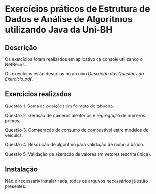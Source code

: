 # Exercícios práticos de Estrutura de Dados e Análise de Algoritmos utilizando Java da Uni-BH

## Descrição
Os exercícios foram realizados em aplicativo de console utilizando o NetBeans.

Os exercícios estão descritos no arquivo *Descrição das Questões do Exercício.pdf*.

## Exercícios realizados

Questão 1. Soma de posições em formato de tabuada.

Questão 2. Geração de números aleatórios e segregação de números primos.

Questão 3. Comparação de consumo de combustível entre modelos de veículos.

Questão 4. Resolução de algoritmo para validação de roubo à banco.

Questão 5. Validação de alteração de valores em vetores (escrita única).

## Instalação

Não é necessário instalar nada, todos os arquivos necessários já estão presentes.
